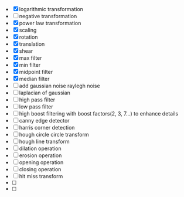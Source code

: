 - [x] logarithmic transformation
- [ ] negative transformation
- [x] power law transformation
- [x] scaling
- [x] rotation
- [x] translation
- [x] shear
- [x] max filter
- [x] min filter
- [x] midpoint filter
- [x] median filter
- [ ]  add gaussian noise raylegh noise
- [ ]  laplacian of gaussian
- [ ]  high pass filter
- [ ]  low pass filter
- [ ]  high boost filtering with boost factors(2, 3, 7...) to enhance details
- [ ]  canny edge detector
- [ ] harris corner detection
- [ ] hough circle circle transform
- [ ] hough line transform
- [ ] dilation operation
- [ ] erosion operation
- [ ] opening operation
- [ ] closing operation
- [ ] hit miss transform
- [ ] 
- [ ] 